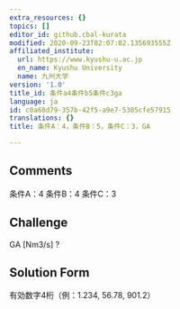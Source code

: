 ```yaml
---
extra_resources: {}
topics: []
editor_id: github.cbal-kurata
modified: 2020-09-23T02:07:02.135693555Z
affiliated_institute:
  url: https://www.kyushu-u.ac.jp
  en_name: Kyushu University
  name: 九州大学
version: '1.0'
title_id: 条件a4条件b5条件c3ga
language: ja
id: c0a68d79-357b-42f5-a9e7-5305cfe57915
translations: {}
title: 条件A：4，条件B：5，条件C：3，GA

---
```


## Comments
条件A：4
条件B：4
条件C：3

## Challenge
GA [Nm3/s] ?

## Solution Form
有効数字4桁（例：1.234,  56.78,  901.2）





